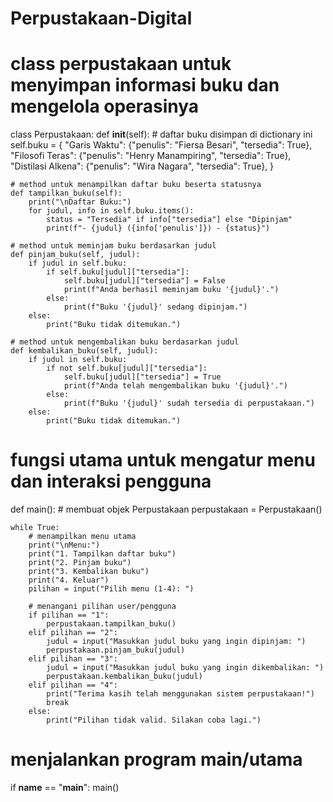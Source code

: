 # Perpustakaan-Digital
# class perpustakaan untuk menyimpan informasi buku dan mengelola operasinya
class Perpustakaan:
    def __init__(self):
        # daftar buku disimpan di dictionary ini
        self.buku = {
            "Garis Waktu": {"penulis": "Fiersa Besari", "tersedia": True},
            "Filosofi Teras": {"penulis": "Henry Manampiring", "tersedia": True},
            "Distilasi Alkena": {"penulis": "Wira Nagara", "tersedia": True},
        }

    # method untuk menampilkan daftar buku beserta statusnya
    def tampilkan_buku(self):
        print("\nDaftar Buku:")
        for judul, info in self.buku.items():
            status = "Tersedia" if info["tersedia"] else "Dipinjam"
            print(f"- {judul} ({info['penulis']}) - {status}")

    # method untuk meminjam buku berdasarkan judul
    def pinjam_buku(self, judul):
        if judul in self.buku:
            if self.buku[judul]["tersedia"]:
                self.buku[judul]["tersedia"] = False
                print(f"Anda berhasil meminjam buku '{judul}'.")
            else:
                print(f"Buku '{judul}' sedang dipinjam.")
        else:
            print("Buku tidak ditemukan.")

    # method untuk mengembalikan buku berdasarkan judul
    def kembalikan_buku(self, judul):
        if judul in self.buku:
            if not self.buku[judul]["tersedia"]:
                self.buku[judul]["tersedia"] = True
                print(f"Anda telah mengembalikan buku '{judul}'.")
            else:
                print(f"Buku '{judul}' sudah tersedia di perpustakaan.")
        else:
            print("Buku tidak ditemukan.")

# fungsi utama untuk mengatur menu dan interaksi pengguna
def main():
    # membuat objek Perpustakaan
    perpustakaan = Perpustakaan()
    
    while True:
        # menampilkan menu utama
        print("\nMenu:")
        print("1. Tampilkan daftar buku")
        print("2. Pinjam buku")
        print("3. Kembalikan buku")
        print("4. Keluar")
        pilihan = input("Pilih menu (1-4): ")
        
        # menangani pilihan user/pengguna
        if pilihan == "1":
            perpustakaan.tampilkan_buku()
        elif pilihan == "2":
            judul = input("Masukkan judul buku yang ingin dipinjam: ")
            perpustakaan.pinjam_buku(judul)
        elif pilihan == "3":
            judul = input("Masukkan judul buku yang ingin dikembalikan: ")
            perpustakaan.kembalikan_buku(judul)
        elif pilihan == "4":
            print("Terima kasih telah menggunakan sistem perpustakaan!")
            break
        else:
            print("Pilihan tidak valid. Silakan coba lagi.")

# menjalankan program main/utama
if __name__ == "__main__":
    main()
